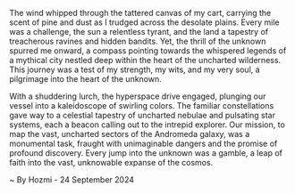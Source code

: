 
The wind whipped through the tattered canvas of my cart, carrying the scent of pine and dust as I trudged across the desolate plains. Every mile was a challenge, the sun a relentless tyrant, and the land a tapestry of treacherous ravines and hidden bandits. Yet, the thrill of the unknown spurred me onward, a compass pointing towards the whispered legends of a mythical city nestled deep within the heart of the uncharted wilderness.  This journey was a test of my strength, my wits, and my very soul, a pilgrimage into the heart of the unknown. 

With a shuddering lurch, the hyperspace drive engaged, plunging our vessel into a kaleidoscope of swirling colors.  The familiar constellations gave way to a celestial tapestry of uncharted nebulae and pulsating star systems, each a beacon calling out to the intrepid explorer.  Our mission, to map the vast, uncharted sectors of the Andromeda galaxy, was a monumental task, fraught with unimaginable dangers and the promise of profound discovery. Every jump into the unknown was a gamble, a leap of faith into the vast, unknowable expanse of the cosmos. 

~ By Hozmi - 24 September 2024
